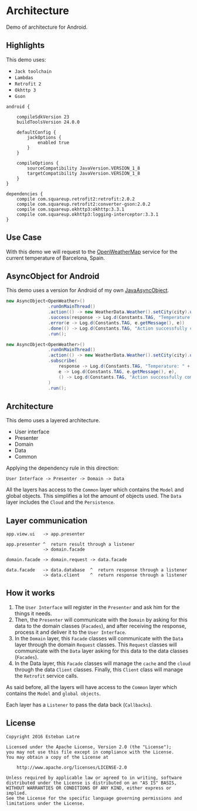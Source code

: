 # Architecture

Demo of architecture for Android.

## Highlights

This demo uses:

+ `Jack toolchain`
+ `Lambdas`
+ `Retrofit 2`
+ `Okhttp 3`
+ `Gson`

```
android {

    compileSdkVersion 23
    buildToolsVersion 24.0.0

    defaultConfig {
        jackOptions {
            enabled true
        }
    }

    compileOptions {
        sourceCompatibility JavaVersion.VERSION_1_8
        targetCompatibility JavaVersion.VERSION_1_8
    }
}

dependencies {
    compile com.squareup.retrofit2:retrofit:2.0.2
    compile com.squareup.retrofit2:converter-gson:2.0.2
    compile com.squareup.okhttp3:okhttp:3.3.1
    compile com.squareup.okhttp3:logging-interceptor:3.3.1
}
```

## Use Case
With this demo we will request to the [OpenWeatherMap](http://openweathermap.org/) service for the current temperature of Barcelona, Spain.

## AsyncObject for Android

This demo uses a version for Android of my own [JavaAsyncObject](https://github.com/Siziksu/JavaAsyncObject).

```java
new AsyncObject<OpenWeather>()
                .runOnMainThread()
                .action(() -> new WeatherData.Weather().setCity(city).useCache().run())
                .success(response -> Log.d(Constants.TAG, "Temperature: " + response.getMain().getTemperature()))
                .error(e -> Log.d(Constants.TAG, e.getMessage(), e))
                .done(() -> Log.d(Constants.TAG, "Action successfully completed"))
                .run();
```

```java
new AsyncObject<OpenWeather>()
                .runOnMainThread()
                .action(() -> new WeatherData.Weather().setCity(city).useCache().run())
                .subscribe(
                    response -> Log.d(Constants.TAG, "Temperature: " + response.getMain().getTemperature()),
                    e -> Log.d(Constants.TAG, e.getMessage(), e),
                    () -> Log.d(Constants.TAG, "Action successfully completed")
                )
                .run();
```

## Architecture

This demo uses a layered architecture.

+ User interface
+ Presenter
+ Domain
+ Data
+ Common

Applying the dependency rule in this direction:

    User Interface -> Presenter -> Domain -> Data

All the layers has access to the `Common` layer which contains the `Model` and global objects. This simplifies a lot the amount of objects used.
The `Data` layer includes the `Cloud` and the `Persistence`.

## Layer communication

```
app.view.ui   -> app.presenter

app.presenter ^  return result through a listener
              -> domain.facade

domain.facade -> domain.request -> data.facade

data.facade   -> data.database  ^  return response through a listener
              -> data.client    ^  return response through a listener
```

## How it works

1. The `User Interface` will register in the `Presenter` and ask him for the things it needs.
2. Then, the `Presenter` will communicate with the `Domain` by asking for this data to the domain classes (`Facades`), and after receiving the response, process it and deliver it to the `User Interface`.
3. In the `Domain` layer, this `Facade` classes will communicate with the `Data` layer through the domain `Request` classes. This `Request` classes will communicate with the `Data` layer asking for this data to the data classes (`Facades`).
4. In the Data layer, this `Facade` classes will manage the `cache` and the `cloud` through the data `Client` classes. Finally, this `Client` class will manage the `Retrofit` service calls.

As said before, all the layers will have access to the `Common` layer which contains the `Model` and `global objects`.

Each layer has a `Listener` to pass the data back (`Callbacks`).

## License
    Copyright 2016 Esteban Latre

    Licensed under the Apache License, Version 2.0 (the "License");
    you may not use this file except in compliance with the License.
    You may obtain a copy of the License at

        http://www.apache.org/licenses/LICENSE-2.0

    Unless required by applicable law or agreed to in writing, software
    distributed under the License is distributed on an "AS IS" BASIS,
    WITHOUT WARRANTIES OR CONDITIONS OF ANY KIND, either express or implied.
    See the License for the specific language governing permissions and
    limitations under the License.
